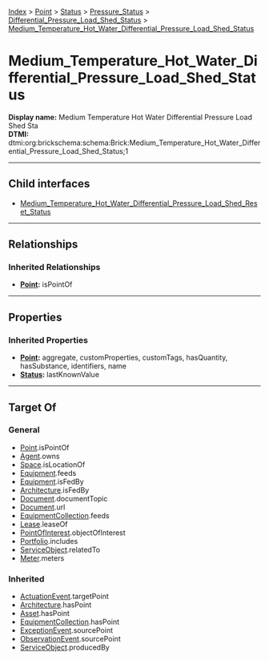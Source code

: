 [Index](../../../../../index.md) > [Point](../../../../Point.md) > [Status](../../../Status.md) > [Pressure_Status](../../Pressure_Status.md) > [Differential_Pressure_Load_Shed_Status](../Differential_Pressure_Load_Shed_Status.md) > [Medium_Temperature_Hot_Water_Differential_Pressure_Load_Shed_Status](#)
# Medium_Temperature_Hot_Water_Differential_Pressure_Load_Shed_Status

**Display name:** Medium Temperature Hot Water Differential Pressure Load Shed Sta<br />
**DTMI:** dtmi:org:brickschema:schema:Brick:Medium_Temperature_Hot_Water_Differential_Pressure_Load_Shed_Status;1

---

## Child interfaces
* [Medium_Temperature_Hot_Water_Differential_Pressure_Load_Shed_Reset_Status](Medium_Temperature_Hot_Water_Differential_Pressure_Load_Shed_Reset_Status.md)

---

## Relationships

### Inherited Relationships
* **[Point](../../../../Point.md):** isPointOf

---

## Properties

### Inherited Properties
* **[Point](../../../../Point.md):** aggregate, customProperties, customTags, hasQuantity, hasSubstance, identifiers, name
* **[Status](../../../Status.md):** lastKnownValue

---

## Target Of
### General
* [Point](../../../../Point.md).isPointOf
* [Agent](../../../../../Agent/Agent.md).owns
* [Space](../../../../../Space/Space.md).isLocationOf
* [Equipment](../../../../../Asset/Equipment/Equipment.md).feeds
* [Equipment](../../../../../Asset/Equipment/Equipment.md).isFedBy
* [Architecture](../../../../../Space/Architecture/Architecture.md).isFedBy
* [Document](../../../../../Information/Document/Document.md).documentTopic
* [Document](../../../../../Information/Document/Document.md).url
* [EquipmentCollection](../../../../../Collection/Equipment-.md).feeds
* [Lease](../../../../../Event/Lease.md).leaseOf
* [PointOfInterest](../../../../../Information/PointOfInterest.md).objectOfInterest
* [Portfolio](../../../../../Collection/Portfolio.md).includes
* [ServiceObject](../../../../../Information/ServiceObject/ServiceObject.md).relatedTo
* [Meter](../../../../../Asset/Equipment/Meter/Meter.md).meters
### Inherited
* [ActuationEvent](../../../../../Event/Point-/ActuationEvent.md).targetPoint
* [Architecture](../../../../../Space/Architecture/Architecture.md).hasPoint
* [Asset](../../../../../Asset/Asset.md).hasPoint
* [EquipmentCollection](../../../../../Collection/Equipment-.md).hasPoint
* [ExceptionEvent](../../../../../Event/Point-/ExceptionEvent.md).sourcePoint
* [ObservationEvent](../../../../../Event/Point-/ObservationEvent/ObservationEvent.md).sourcePoint
* [ServiceObject](../../../../../Information/ServiceObject/ServiceObject.md).producedBy
